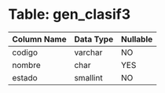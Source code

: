 # Table: gen_clasif3

| Column Name | Data Type | Nullable |
|-------------|-----------|----------|
| codigo | varchar | NO |
| nombre | char | YES |
| estado | smallint | NO |
